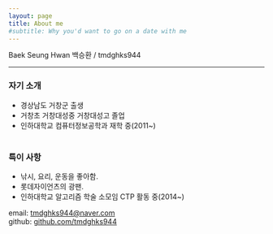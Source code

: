```yaml
---
layout: page
title: About me
#subtitle: Why you'd want to go on a date with me
---
```


<right>Baek Seung Hwan</right>
<right>백승환 / tmdghks944</right>

----

### 자기 소개
- 경상남도 거창군 출생<br/>
- 거창초 거창대성중 거창대성고 졸업<br/>
- 인하대학교 컴퓨터정보공학과 재학 중(2011~)<br/></br>

### 특이 사항
- 낚시, 요리, 운동을 좋아함.<br/>
- 롯데자이언츠의 광팬.<br/>
- 인하대학교 알고리즘 학술 소모임 CTP 활동 중(2014~)<br/>

email: tmdghks944@naver.com<br>
github: [github.com/tmdghks944](https://github.com/tmdghks944)
